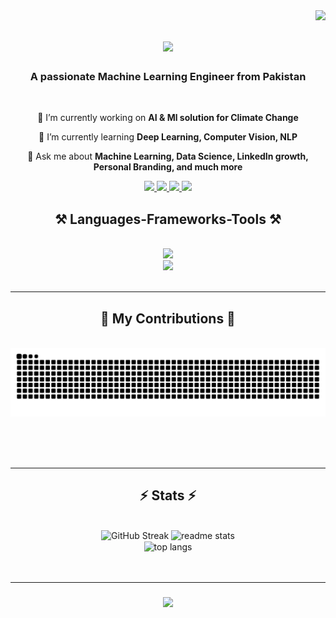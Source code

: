 <img align="right" src="https://visitor-badge.laobi.icu/badge?page_id=Ahmed-Islam-AI.Ahmed-Islam-AI" />


<h1 align="center">
    <img src="https://readme-typing-svg.herokuapp.com/?font=Righteous&size=35&center=true&vCenter=true&width=500&height=70&duration=4000&lines=Hi+There!+👋;+I'm+Ahmed+Islam!;" />
</h1>


<h3 align="center">A passionate Machine Learning Engineer from Pakistan</h3>

<br/>

<div align="center">
 
 🔭 I’m currently working on **AI & Ml solution for Climate Change**
 
 🌱 I’m currently learning **Deep Learning, Computer Vision, NLP**

💬 Ask me about **Machine Learning, Data Science, LinkedIn growth, Personal Branding, and much more**

 </div>
 
<div align="center"> 
  <a href="mailto:ahmideveloper@gmail.com">
    <img src="https://img.shields.io/badge/Gmail-333333?style=for-the-badge&logo=gmail&logoColor=red" />
  </a>
  <a href="https://www.linkedin.com/in/ahmed-islam01" target="_blank">
    <img src="https://img.shields.io/badge/LinkedIn-0077B5?style=for-the-badge&logo=linkedin&logoColor=white" target="_blank" />
  </a>
  <a href="https://github.com/Ahmed-Islam-AI" target="_blank">
     <img src="https://img.shields.io/badge/Portfolio-FF5722?style=for-the-badge&logo=todoist&logoColor=white" target="_blank" /> 
  </a>
  <a href="https://www.kaggle.com/ahmedislam0" target="_blank">
     <img src="https://img.shields.io/badge/Kaggle-0077B5?style=for-the-badge&logo=Kaggle&logoColor=white" target="_blank" /> 
  </a>
  
</div>


<h2 align="center">⚒️ Languages-Frameworks-Tools ⚒️</h2>
<br/>
<div align="center">
    <img src="https://skillicons.dev/icons?i=html,css,javascript,tailwind,bootstrap,vscode,github,git" />
  <br>
    <img src="https://skillicons.dev/icons?i=cpp,anaconda,python,opencv,scikitlearn,tensorflow,mysql,flask,gcp" />
</div>


<br/>
<hr/>

<div align="center">
  <h2>🐍 My Contributions 🐍</h2>
  <br>
  <img alt="snake eating my contributions" src="https://raw.githubusercontent.com/Ahmed-Islam-AI/Ahmed-Islam-AI/output/github-contribution-grid-snake.svg" />
  
  <br/><br/><br/>
</div>

<hr/>




<h2 align="center">⚡ Stats ⚡</h2>
<br>
<div align=center>
  <img width="390" src="https://github-readme-streak-stats.herokuapp.com/?user=Ahmed-Islam-AI&theme=react&hide_border=false&border_radius=10" alt="GitHub Streak"/>
  <img width=390 src="https://github-readme-stats.vercel.app/api?username=Ahmed-Islam-AI&count_private=true&show_icons=true&theme=react&rank_icon=github&border_radius=10" alt="readme stats" />
  <br/>
  <img width=325 align="center" src="https://github-readme-stats.vercel.app/api/top-langs/?username=Ahmed-Islam-AI&hide=HTML&langs_count=8&layout=compact&theme=react&border_radius=10&size_weight=0.5&count_weight=0.5&exclude_repo=github-readme-stats" alt="top langs" />
</div>

<br/>
<br/>
<hr/>
<h3 align="center">
    <img src="https://readme-typing-svg.herokuapp.com/?font=Righteous&size=25&center=true&vCenter=true&width=500&height=70&duration=4000&lines=Thanks+For+Visiting!+✌️;+Shoot+Me+Message+On+LinkedIn!;+I'm+Always+Down+To+Collab+:)" />
</h1>
